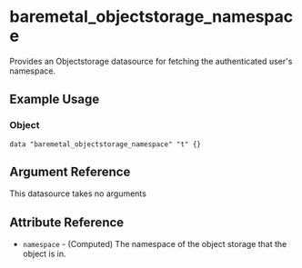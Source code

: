 # baremetal\_objectstorage\_namespace

Provides an Objectstorage datasource for fetching the authenticated user's namespace.

## Example Usage

### Object

```
data "baremetal_objectstorage_namespace" "t" {}
```

## Argument Reference

This datasource takes no arguments

## Attribute Reference

* `namespace` - (Computed) The namespace of the object storage that the object is in.